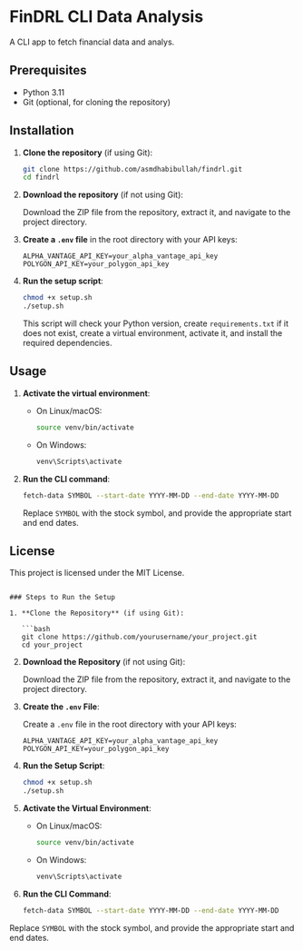 # FinDRL CLI Data Analysis

A CLI app to fetch financial data and analys.

## Prerequisites

- Python 3.11
- Git (optional, for cloning the repository)

## Installation

1. **Clone the repository** (if using Git):

   ```bash
   git clone https://github.com/asmdhabibullah/findrl.git
   cd findrl
   ```

2. **Download the repository** (if not using Git):

   Download the ZIP file from the repository, extract it, and navigate to the project directory.

3. **Create a `.env` file** in the root directory with your API keys:

   ```env
   ALPHA_VANTAGE_API_KEY=your_alpha_vantage_api_key
   POLYGON_API_KEY=your_polygon_api_key
   ```

4. **Run the setup script**:

   ```bash
   chmod +x setup.sh
   ./setup.sh
   ```

   This script will check your Python version, create `requirements.txt` if it does not exist, create a virtual environment, activate it, and install the required dependencies.

## Usage

1. **Activate the virtual environment**:

   - On Linux/macOS:

     ```bash
     source venv/bin/activate
     ```

   - On Windows:

     ```bash
     venv\Scripts\activate
     ```

2. **Run the CLI command**:

   ```bash
   fetch-data SYMBOL --start-date YYYY-MM-DD --end-date YYYY-MM-DD
   ```

   Replace `SYMBOL` with the stock symbol, and provide the appropriate start and end dates.

## License

This project is licensed under the MIT License.

````

### Steps to Run the Setup

1. **Clone the Repository** (if using Git):

   ```bash
   git clone https://github.com/yourusername/your_project.git
   cd your_project
````

2. **Download the Repository** (if not using Git):

   Download the ZIP file from the repository, extract it, and navigate to the project directory.

3. **Create the `.env` File**:

   Create a `.env` file in the root directory with your API keys:

   ```env
   ALPHA_VANTAGE_API_KEY=your_alpha_vantage_api_key
   POLYGON_API_KEY=your_polygon_api_key
   ```

4. **Run the Setup Script**:

   ```bash
   chmod +x setup.sh
   ./setup.sh
   ```

5. **Activate the Virtual Environment**:

   - On Linux/macOS:

     ```bash
     source venv/bin/activate
     ```

   - On Windows:

     ```bash
     venv\Scripts\activate
     ```

6. **Run the CLI Command**:

   ```bash
   fetch-data SYMBOL --start-date YYYY-MM-DD --end-date YYYY-MM-DD
   ```

Replace `SYMBOL` with the stock symbol, and provide the appropriate start and end dates.
